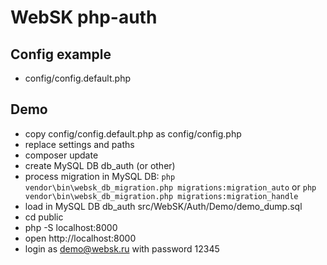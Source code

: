 # WebSK php-auth

## Config example
* config/config.default.php

## Demo
* copy config/config.default.php as config/config.php
* replace settings and paths
* composer update
* create MySQL DB db_auth (or other) 
* process migration in MySQL DB: `php vendor\bin\websk_db_migration.php migrations:migration_auto` or `php vendor\bin\websk_db_migration.php migrations:migration_handle`
* load in MySQL DB db_auth src/WebSK/Auth/Demo/demo_dump.sql
* cd public
* php -S localhost:8000
* open http://localhost:8000
* login as demo@websk.ru with password 12345